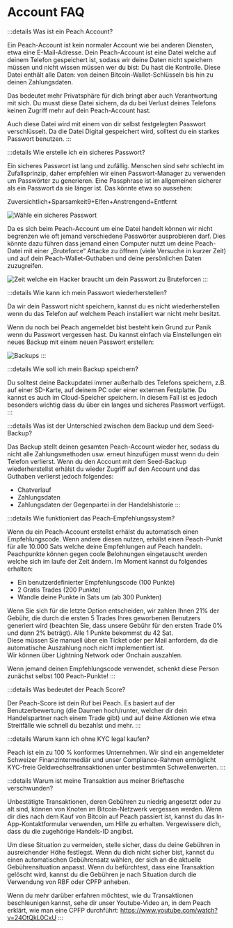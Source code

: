 # Account FAQ

:::details Was ist ein Peach Account?

Ein Peach-Account ist kein normaler Account wie bei anderen Diensten, etwa eine E-Mail-Adresse. Dein Peach-Account ist eine Datei welche auf deinem Telefon gespeichert ist, sodass wir deine Daten nicht speichern müssen und nicht wissen müssen wer du bist: Du hast die Kontrolle. Diese Datei enthält alle Daten: von deinen Bitcoin-Wallet-Schlüsseln bis hin zu deinen Zahlungsdaten.

Das bedeutet mehr Privatsphäre für dich bringt aber auch Verantwortung mit sich. Du musst diese Datei sichern, da du bei Verlust deines Telefons keinen Zugriff mehr auf dein Peach-Account hast.

Auch diese Datei wird mit einem von dir selbst festgelegten Passwort verschlüsselt. Da die Datei Digital gespeichert wird, solltest du ein starkes Passwort benutzen.
:::

:::details Wie erstelle ich ein sicheres Passwort?

Ein sicheres Passwort ist lang und zufällig. Menschen sind sehr schlecht im Zufallsprinzip, daher empfehlen wir einen Passwort-Manager zu verwenden um Passwörter zu generieren. Eine Passphrase ist im allgemeinen sicherer als ein Passwort da sie länger ist. Das könnte etwa so aussehen:

Zuversichtlich+Sparsamkeit9+Elfen+Anstrengend+Entfernt

![Wähle ein sicheres Passwort](/img/faq/account/StrongPassword.png)

Da es sich beim Peach-Account um eine Datei handelt können wir nicht begrenzen wie oft jemand verschiedene Passwörter ausprobieren darf. Dies könnte dazu führen dass jemand einen Computer nutzt um deine Peach-Datei mit einer „Bruteforce“ Attacke zu öffnen (viele Versuche in kurzer Zeit) und auf dein Peach-Wallet-Guthaben und deine persönlichen Daten zuzugreifen.

![Zeit welche ein Hacker braucht um dein Passwort zu Bruteforcen](/img/faq/account/PWBruteForce.png)
:::

:::details Wie kann ich mein Passwort wiederherstellen?

Da wir dein Passwort nicht speichern, kannst du es nicht wiederherstellen wenn du das Telefon auf welchem Peach installiert war nicht mehr besitzt.

Wenn du noch bei Peach angemeldet bist besteht kein Grund zur Panik wenn du Passwort vergessen hast. Du kannst einfach via Einstellungen ein neues Backup mit einem neuen Passwort erstellen:

![Backups](/img/faq/account/backups.png)
:::

:::details Wie soll ich mein Backup speichern?

Du solltest deine Backupdatei immer außerhalb des Telefons speichern, z.B. auf einer SD-Karte, auf deinem PC oder einer externen Festplatte. Du kannst es auch im Cloud-Speicher speichern. In diesem Fall ist es jedoch besonders wichtig dass du über ein langes und sicheres Passwort verfügst.
:::

:::details Was ist der Unterschied zwischen dem Backup und dem Seed-Backup?

Das Backup stellt deinen gesamten Peach-Account wieder her, sodass du nicht alle Zahlungsmethoden usw. erneut hinzufügen musst wenn du dein Telefon verlierst. Wenn du den Account mit dem Seed-Backup wiederherstellst erhälst du wieder Zugriff auf den Account und das Guthaben verlierst jedoch folgendes:

- Chatverlauf
- Zahlungsdaten
- Zahlungsdaten der Gegenpartei in der Handelshistorie
  :::

:::details Wie funktioniert das Peach-Empfehlungssystem?

Wenn du ein Peach-Account erstellst erhälst du automatisch einen Empfehlungscode. Wenn andere diesen nutzen, erhälst einen Peach-Punkt für alle 10.000 Sats welche deine Empfehlungen auf Peach handeln. Peachpunkte können gegen coole Belohnungen eingetauscht werden welche sich im laufe der Zeit ändern. Im Moment kannst du folgendes erhalten:

- Ein benutzerdefinierter Empfehlungscode (100 Punkte)
- 2 Gratis Trades (200 Punkte)
- Wandle deine Punkte in Sats um (ab 300 Punkten)

Wenn Sie sich für die letzte Option entscheiden, wir zahlen Ihnen 21% der Gebühr, die durch die ersten 5 Trades Ihres geworbenen Benutzers generiert wird (beachten Sie, dass unsere Gebühr für den ersten Trade 0% und dann 2% beträgt). Alle 1 Punkte bekommst du 42 Sat.  
Diese müssen Sie manuell über ein Ticket oder per Mail anfordern, da die automatische Auszahlung noch nicht implementiert ist.  
Wir können über Lightning Network oder Onchain auszahlen.

Wenn jemand deinen Empfehlungscode verwendet, schenkt diese Person zunächst selbst 100 Peach-Punkte!
:::

:::details Was bedeutet der Peach Score?

Der Peach-Score ist dein Ruf bei Peach. Es basiert auf der Benutzerbewertung (die Daumen hoch/runter, welcher dir dein Handelspartner nach einem Trade gibt) und auf deine Aktionen wie etwa Streitfälle wie schnell du bezahlst und mehr.
:::

:::details Warum kann ich ohne KYC legal kaufen?

Peach ist ein zu 100 % konformes Unternehmen. Wir sind ein angemeldeter Schweizer Finanzintermediär und unser Compliance-Rahmen ermöglicht KYC-freie Geldwechseltransaktionen unter bestimmten Schwellenwerten.
:::

:::details Warum ist meine Transaktion aus meiner Brieftasche verschwunden?

Unbestätigte Transaktionen, deren Gebühren zu niedrig angesetzt oder zu alt sind, können von Knoten im Bitcoin-Netzwerk vergessen werden.
Wenn dir dies nach dem Kauf von Bitcoin auf Peach passiert ist, kannst du das In-App-Kontaktformular verwenden, um Hilfe zu erhalten. Vergewissere dich, dass du die zugehörige Handels-ID angibst.

Um diese Situation zu vermeiden, stelle sicher, dass du deine Gebühren in ausreichender Höhe festlegst. Wenn du dich nicht sicher bist, kannst du einen automatischen Gebührensatz wählen, der sich an die aktuelle Gebührensituation anpasst.
Wenn du befürchtest, dass eine Transaktion gelöscht wird, kannst du die Gebühren je nach Situation durch die Verwendung von RBF oder CPFP anheben.

Wenn du mehr darüber erfahren möchtest, wie du Transaktionen beschleunigen kannst, sehe dir unser Youtube-Video an, in dem Peach erklärt, wie man eine CPFP durchführt: https://www.youtube.com/watch?v=24OtQkL0CxU
:::

